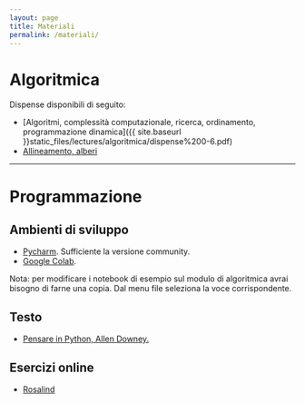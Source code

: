 ```yaml
---
layout: page
title: Materiali
permalink: /materiali/
---
```


# Algoritmica

Dispense disponibili di seguito:

- [Algoritmi, complessità computazionale, ricerca, ordinamento, programmazione dinamica]({{ site.baseurl }}static_files/lectures/algoritmica/dispense%200-6.pdf)
- [Allineamento, alberi](/static_files/lectures/algoritmica/dispense%207-10.pdf)

---

# Programmazione

## Ambienti di sviluppo

- [Pycharm](https://www.jetbrains.com/pycharm/). Sufficiente la versione community.
- [Google Colab](https://colab.research.google.com/).

Nota: per modificare i notebook di esempio sul modulo di algoritmica avrai bisogno di farne una copia. Dal menu file seleziona la voce corrispondente.

## Testo

- [Pensare in Python, Allen Downey.](https://web.unica.it/static/resources/cms/documents/thinkpython_italian.pdf)

## Esercizi online

- [Rosalind](https://rosalind.info/problems/locations/)
